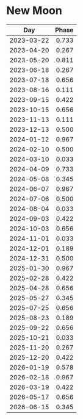 # New Moon

Day        | Phase
-----------|------:
2023-03-22 |  0.733
2023-04-20 |  0.267
2023-05-20 |  0.811
2023-06-18 |  0.267
2023-07-18 |  0.656
2023-08-16 |  0.111
2023-09-15 |  0.422
2023-10-15 |  0.656
2023-11-13 |  0.111
2023-12-13 |  0.500
2024-01-12 |  0.967
2024-02-10 |  0.500
2024-03-10 |  0.033
2024-04-09 |  0.733
2024-05-08 |  0.345
2024-06-07 |  0.967
2024-07-06 |  0.500
2024-08-04 |  0.033
2024-09-03 |  0.422
2024-10-03 |  0.656
2024-11-01 |  0.033
2024-12-01 |  0.189
2024-12-31 |  0.500
2025-01-30 |  0.967
2025-02-28 |  0.422
2025-04-28 |  0.656
2025-05-27 |  0.345
2025-07-25 |  0.656
2025-08-23 |  0.189
2025-09-22 |  0.656
2025-10-21 |  0.033
2025-11-20 |  0.267
2025-12-20 |  0.422
2026-01-19 |  0.578
2026-02-18 |  0.967
2026-03-19 |  0.422
2026-05-17 |  0.656
2026-06-15 |  0.345

